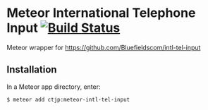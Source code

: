 # Meteor International Telephone Input [![Build Status](https://travis-ci.org/ctjp/meteor-intl-tel-input.png)](https://travis-ci.org/ctjp/meteor-intl-tel-input)

Meteor wrapper for https://github.com/Bluefieldscom/intl-tel-input

## Installation

In a Meteor app directory, enter:

```bash
$ meteor add ctjp:meteor-intl-tel-input
```
